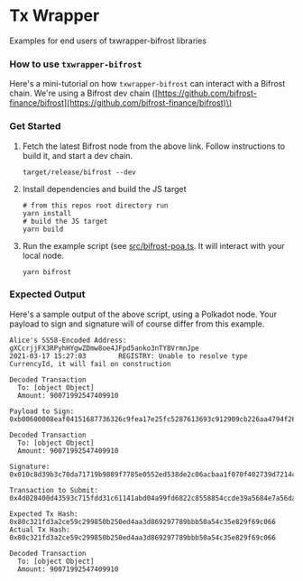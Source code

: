# Tx Wrapper

Examples for end users of txwrapper-bifrost libraries

### How to use  `txwrapper-bifrost`

Here's a mini-tutorial on how `txwrapper-bifrost` can interact with a Bifrost chain. We're using a Bifrost dev chain \([https://github.com/bifrost-finance/bifrost](https://github.com/bifrost-finance/bifrost)\)

### Get Started

1. Fetch the latest Bifrost node from the above link. Follow instructions to build it, and start a dev chain.

   `target/release/bifrost --dev` 

2. Install dependencies and build the JS target

   ```text
   # from this repos root directory run
   yarn install
   # build the JS target
   yarn build
   ```

3. Run the example script \(see [src/bifrost-poa.ts](https://github.com/bifrost-finance/txwrapper-bifrost/blob/master/src/bifrost-poa.ts). It will interact with your local node.

   `yarn bifrost` 

### Expected Output

Here's a sample output of the above script, using a Polkadot node. Your payload to sign and signature will of course differ from this example.

```text
Alice's SS58-Encoded Address: gXCcrjjFX3RPyhHYgwZDmw8oe4JFpd5anko3nTY8VrmnJpe
2021-03-17 15:27:03        REGISTRY: Unable to resolve type CurrencyId, it will fail on construction

Decoded Transaction
  To: [object Object]
  Amount: 90071992547409910

Payload to Sign: 0xb00600008eaf04151687736326c9fea17e25fc5287613693c912909cb226aa4794f26a4813f6ffffffffff3f01750200000100000001000000472fb2b977307379477a6be2cb6e23ade0343797d564e54b1fe33d291ee4146874b19ef9828fd83dca228286e9e7b421429574b4def3e15e643e75cb37d719b2

Decoded Transaction
  To: [object Object]
  Amount: 90071992547409910

Signature: 0x010c8d39b3c70da71719b9889f7785e0552ed538de2c06acbaa1f070f402739d7214cf1bcbeb873b6f955dd3c11345b92705ddc6c910f67aa590abbcc4d6956b8b

Transaction to Submit: 0x4d028400d43593c715fdd31c61141abd04a99fd6822c8558854ccde39a5684e7a56da27d010c8d39b3c70da71719b9889f7785e0552ed538de2c06acbaa1f070f402739d7214cf1bcbeb873b6f955dd3c11345b92705ddc6c910f67aa590abbcc4d6956b8b750200000600008eaf04151687736326c9fea17e25fc5287613693c912909cb226aa4794f26a4813f6ffffffffff3f01

Expected Tx Hash: 0x80c321fd3a2ce59c299850b250ed4aa3d869297789bbb50a54c35e829f69c066
Actual Tx Hash: 0x80c321fd3a2ce59c299850b250ed4aa3d869297789bbb50a54c35e829f69c066

Decoded Transaction
  To: [object Object]
  Amount: 90071992547409910
```

